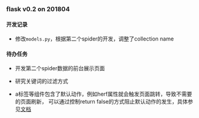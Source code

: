 ###  flask v0.2 on 201804 ###

#### 开发记录  ####
- 修改`models.py`，根据第二个spider的开发，调整了collection name

#### 待办任务  ####
- 开发第二个spider数据的前台展示页面
- 研究关键词的过滤方式

- a标签等组件包含了默认动作，例如herf属性就会触发页面跳转，导致不需要的页面刷新，
可以通过控制return false的方式阻止默认动作的发生，具体参见[文档](https://www.cnblogs.com/weiwang/archive/2013/08/19/3268374.html) 